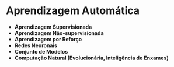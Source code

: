 # Aprendizagem Automática

- **Aprendizagem Supervisionada**
- **Aprendizagem Não-supervisionada**
- **Aprendizagem por Reforço**
- **Redes Neuronais**
- **Conjunto de Modelos**
- **Computação Natural (Evolucionária, Inteligência de Enxames)**